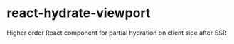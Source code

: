 # react-hydrate-viewport
Higher order React component for partial hydration on client side after SSR
